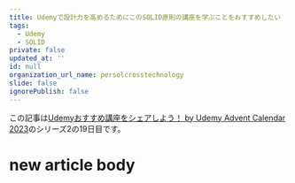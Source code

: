```yaml
---
title: Udemyで設計力を高めるためにこのSOLID原則の講座を学ぶことをおすすめしたい
tags:
  - Udemy
  - SOLID
private: false
updated_at: ''
id: null
organization_url_name: persolcrosstechnology
slide: false
ignorePublish: false
---
```

この記事は[Udemyおすすめ講座をシェアしよう！ by Udemy Advent Calendar 2023](https://qiita.com/advent-calendar/2023/udemy)のシリーズ2の19日目です。

# new article body
